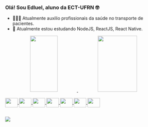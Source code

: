 <!--
Repositórios '/user' servem para personalizar o perfil.
Como um teste, este foi feito com commits tanto diretamente do github quanto do gitbash

Guia de markdown para usar o .md:
    https://docs.pipz.com/central-de-ajuda/learning-center/guia-basico-de-markdown#open
Lista de Emojis:
    https://emojipedia.org/search/?q=bag
 Tabela de informações:
    https://github.com/anuraghazra/github-readme-stats
Site de icons:
    https://devicon.dev/
Icones de badges:
    https://dev.to/envoy_/150-badges-for-github-pnk
 

-->
### Olá! Sou Edluel, aluno da ECT-UFRN 🤓

- 👨🏾‍⚕️ Atualmente auxilio profissionais da saúde no transporte de pacientes.
- 🌱 Atualmente estou estudando NodeJS, ReactJS, React Native.


<div align="center">
  <a href="https://github.com/edluel">
  <img height="180em" img width="42%" src="https://github-readme-stats.vercel.app/api?username=Edluel&show_icons=true&theme=tokyonight&include_all_commits=true&count_private=true"/>
  <img height="180em" img width="50%" src="https://github-readme-stats.vercel.app/api/top-langs/?username=Edluel&layout=compact&langs_count=7&theme=tokyonight"/>
</div>


<div style="display: inline_block"><br>                        
  <img align="center" height="30" width="40" img src="https://cdn.jsdelivr.net/gh/devicons/devicon/icons/javascript/javascript-original.svg">
  <img align="center" height="30" width="40" img src="https://cdn.jsdelivr.net/gh/devicons/devicon/icons/nodejs/nodejs-plain.svg">
  <img align="center" height="30" width="40" img src="https://cdn.jsdelivr.net/gh/devicons/devicon/icons/react/react-original.svg">
  <img align="center" height="30" width="40" img src="https://cdn.jsdelivr.net/gh/devicons/devicon/icons/mysql/mysql-plain.svg">
  <img align="center" height="30" width="40" img src="https://cdn.jsdelivr.net/gh/devicons/devicon/icons/mongodb/mongodb-original.svg">
  <img align="center" height="30" width="40" img src="https://cdn.jsdelivr.net/gh/devicons/devicon/icons/python/python-original.svg">
  <img align="center" height="30" width="40" img src="https://cdn.jsdelivr.net/gh/devicons/devicon/icons/django/django-plain.svg">
</div>


##

                                                                                                                                 
<div>
    <a href="https://www.linkedin.com/in/edluel" target="_blank"><img src="https://img.shields.io/badge/LinkedIn-0077B5?style=for-the-badge&logo=linkedin&logoColor=white" target="_blank"></a>
</div>
                                                                                                                                 

